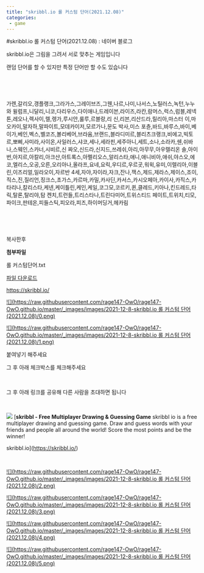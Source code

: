 ```yaml
---
title: "skribbl.io 롤 커스텀 단어(2021.12.08)"
categories:
 - game
---
```

#skribbl.io 롤 커스텀 단어(2021.12.08) : 네이버 블로그








skribbl.io은 그림을 그려서 서로 맞추는 게임입니다

랜덤 단어를 할 수 있지만 특정 단어만 할 수도 있습니다

​

​

가렌,갈리오,갱플랭크,그라가스,그레이브즈,그웬,나르,나미,나서스,노틸러스,녹턴,누누와 윌럼프,니달리,니코,다리우스,다이애나,드레이븐,라이즈,라칸,람머스,럭스,럼블,레넥톤,레오나,렉사이,렐,렝가,루시안,룰루,르블랑,리 신,리븐,리산드라,릴리아,마스터 이,마오카이,말자하,말파이트,모데카이저,모르가나,문도 박사,미스 포츈,바드,바루스,바이,베이가,베인,벡스,벨코즈,볼리베어,브라움,브랜드,블라디미르,블리츠크랭크,비에고,빅토르,뽀삐,사미라,사이온,사일러스,샤코,세나,세라핀,세주아니,세트,소나,소라카,쉔,쉬바나,스웨인,스카너,시비르,신 짜오,신드라,신지드,쓰레쉬,아리,아무무,아우렐리온 솔,아이번,아지르,아칼리,아크샨,아트록스,아펠리오스,알리스타,애니,애니비아,애쉬,야스오,에코,엘리스,오공,오른,오리아나,올라프,요네,요릭,우디르,우르곳,워윅,유미,이렐리아,이블린,이즈리얼,일라오이,자르반 4세,자야,자이라,자크,잔나,잭스,제드,제라스,제이스,조이,직스,진,질리언,징크스,초가스,카르마,카밀,카사딘,카서스,카시오페아,카이사,카직스,카타리나,칼리스타,케넨,케이틀린,케인,케일,코그모,코르키,퀸,클레드,키아나,킨드레드,타릭,탈론,탈리야,탐 켄치,트런들,트리스타나,트린다미어,트위스티드 페이트,트위치,티모,파이크,판테온,피들스틱,피오라,피즈,하이머딩거,헤카림 

​

​

복사한후





 



**첨부파일**

롤 커스텀단어.txt

[파일 다운로드](https://download.blog.naver.com/open/6cf970c0d08188547896f7cef2106e14b5e71fface/av4YaSadPnlB9iWDRrbbo-llgBaQmvjojLBzWZzZOT0CSSzuKeUdJxo3bf_q60AneNiENtIpbJxwEai_UZThSg/%EB%A1%A4%20%EC%BB%A4%EC%8A%A4%ED%85%80%EB%8B%A8%EC%96%B4.txt)




 



<https://skribbl.io/>





 



[![](https://raw.githubusercontent.com/rage147-OwO/rage147-OwO.github.io/master/_images/images/2021-12-8-skribbl.io 롤 커스텀 단어(2021.12.08)/0.png)](#)








[![](https://raw.githubusercontent.com/rage147-OwO/rage147-OwO.github.io/master/_images/images/2021-12-8-skribbl.io 롤 커스텀 단어(2021.12.08)/1.png)](#)








붙여넣기 해주세요

그 후 아래 체크박스를 체크해주세요

​

그 후 아래 링크를 공유해 다른 사람을 초대하면 됩니다

​





 



[![](https://dthumb-phinf.pstatic.net/?src=%22https%3A%2F%2Fskribbl.io%2Fres%2Fthumbnail.png%22&type=ff500_300)](https://skribbl.io/)
[**skribbl - Free Multiplayer Drawing & Guessing Game**
skribbl io is a free multiplayer drawing and guessing game. Draw and guess words with your friends and people all around the world! Score the most points and be the winner!


skribbl.io](https://skribbl.io/)




 



​





 



[![](https://raw.githubusercontent.com/rage147-OwO/rage147-OwO.github.io/master/_images/images/2021-12-8-skribbl.io 롤 커스텀 단어(2021.12.08)/2.png)](#)








[![](https://raw.githubusercontent.com/rage147-OwO/rage147-OwO.github.io/master/_images/images/2021-12-8-skribbl.io 롤 커스텀 단어(2021.12.08)/3.png)](#)








[![](https://raw.githubusercontent.com/rage147-OwO/rage147-OwO.github.io/master/_images/images/2021-12-8-skribbl.io 롤 커스텀 단어(2021.12.08)/4.png)](#)








[![](https://raw.githubusercontent.com/rage147-OwO/rage147-OwO.github.io/master/_images/images/2021-12-8-skribbl.io 롤 커스텀 단어(2021.12.08)/5.png)](#)








​





 

